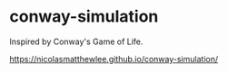 # conway-simulation
Inspired by Conway's Game of Life. 

https://nicolasmatthewlee.github.io/conway-simulation/
